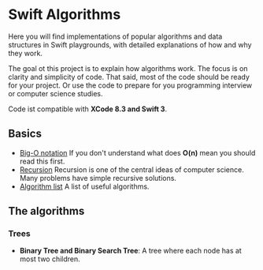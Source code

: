 # Swift Algorithms
Here you will find implementations of popular algorithms and data structures in Swift playgrounds, with detailed explanations of how and why they work. 

The goal ot this project is to explain how algorithms work. The focus is on clarity and simplicity of code. That said, most of the code should be ready for your project. Or use the code to prepare for you programming interview or computer science studies. 

Code ist compatible with **XCode 8.3 and Swift 3**.

## Basics

* [Big-O notation](https://en.wikipedia.org/wiki/Big_O_notation) If you don't understand what does **O(n)** mean you should read this first.
* [Recursion](https://en.wikipedia.org/wiki/Recursion_(computer_science)) Recursion is one of the central ideas of computer science. Many problems have simple recursive solutions. 
* [Algorithm list](https://en.wikipedia.org/wiki/List_of_algorithms) A list of useful algorithms.

## The algorithms

### Trees
* **Binary Tree and Binary Search Tree**: A tree where each node has at most two children.




